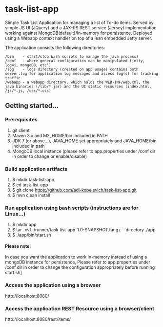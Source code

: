 task-list-app
=======================
Simple Task List Application for managing a list of To-do items.
Served by simple JS UI (JQuery) and a JAX-RS REST service (Jersey) implementation working against MongoDB(default)/In-memory for persistence.
Deployed using a Webapp context handler on top of a lean embedded Jetty server.

The application consists the following directories:

    /bin    - start/stop bash scripts to manage the java process)
    /conf   - where general configuration can be manipulated (jetty, log4j, mongoDB, etc')
    /log    - logs directory (created on app usage) contains both server.log for application log messages and access log(s) for tracking traffic
    /webapp - a webapp directory, which holds the WEB-INF/web.xml, the java binaries (/lib/*.jar) and the UI static resources (index.html, /js/*.js, /css/*.css)

Getting started...
-----------------------

### Prerequisites

1. git client 
2. Maven 3.x and M2_HOME/bin included in PATH
3. JDK 7 (or above...), JAVA_HOME set appropriately and JAVA_HOME/bin included in path  
4. MongoDB local instance (please refer to app.properties under /conf dir in order to change or enable/disable)

### Build application artifacts 

1. $ mkdir task-list-app 
2. $ cd task-list-app 
3. $ git clone https://github.com/adi-kopelevich/task-list-app.git
4. $ mvn clean install

### Run application using bash scripts (instructions are for Linux...) 

1. $ mkdir app
2. $ tar -xvf ./runner/task-list-app-1.0-SNAPSHOT.tar.gz --directory ./app
3. $ ./app/bin/start.sh 

#### Please note:
In case you want the application to work In-memory instead of using a mongoDB instance for persistence, 
Please refer to app.properties under /conf dir in order to change the configuration appropriately before running start.sh] 

### Access the application using a browser 
http://localhost:8080/

### Access the application REST Resource using a browser/client
http://localhost:8080/rest/items/